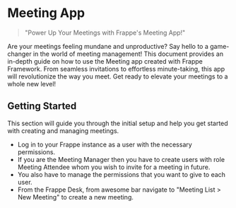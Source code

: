# Meeting App

>"Power Up Your Meetings with Frappe's Meeting App!"

Are your meetings feeling mundane and unproductive? Say hello to a game-changer in the world of meeting management! This document provides an in-depth guide on how to use the Meeting app created with Frappe Framework. From seamless invitations to effortless minute-taking, this app will revolutionize the way you meet. Get ready to elevate your meetings to a whole new level!

## Getting Started

This section will guide you through the initial setup and help you get started with creating and managing meetings.

- Log in to your Frappe instance as a user with the necessary permissions. 
- If you are the Meeting Manager then you have to create users with role Meeting Attendee whom you wish to invite for a meeting in future.
- You also have to manage the permissions that you want to give to each user.
- From the Frappe Desk, from awesome bar navigate to "Meeting List > New Meeting" to create a new meeting.


